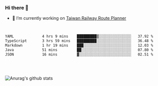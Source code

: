 ### Hi there 👋

- 🔭 I’m currently working on [Taiwan Railway Route Planner](https://github.com/Taiwan-Railway-Route-Planner)

<br/>

<!--START_SECTION:waka-->

```txt
YAML             4 hrs 9 mins    █████████▒░░░░░░░░░░░░░░░   37.92 %
TypeScript       3 hrs 59 mins   █████████░░░░░░░░░░░░░░░░   36.48 %
Markdown         1 hr 19 mins    ███░░░░░░░░░░░░░░░░░░░░░░   12.03 %
Java             51 mins         ██░░░░░░░░░░░░░░░░░░░░░░░   07.80 %
JSON             16 mins         ▓░░░░░░░░░░░░░░░░░░░░░░░░   02.51 %
```

<!--END_SECTION:waka-->

<br/>
<br/>

![Anurag's github stats](https://github-readme-stats.vercel.app/api?username=DepickereSven&show_icons=true&theme=tokyonight)



<!--
**DepickereSven/DepickereSven** is a ✨ _special_ ✨ repository because its `README.md` (this file) appears on your GitHub profile.

Here are some ideas to get you started:

- 🔭 I’m currently working on ...
- 🌱 I’m currently learning ...
- 👯 I’m looking to collaborate on ...
- 🤔 I’m looking for help with ...
- 💬 Ask me about ...
- 📫 How to reach me: ...
- 😄 Pronouns: ...
- ⚡ Fun fact: ...
-->
